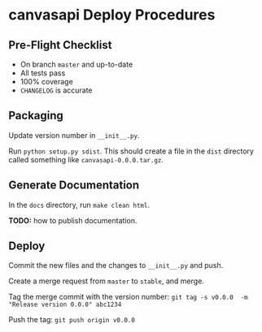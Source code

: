 canvasapi Deploy Procedures
==========================

Pre-Flight Checklist
--------------------

- On branch `master` and up-to-date
- All tests pass
- 100% coverage
- `CHANGELOG` is accurate

Packaging
---------

Update version number in `__init__.py`.

Run `python setup.py sdist`. This should create a file in the `dist` directory called something like `canvasapi-0.0.0.tar.gz`.

Generate Documentation
----------------------

In the `docs` directory, run `make clean html`.

**TODO:** how to publish documentation.

Deploy
------

Commit the new files and the changes to `__init__.py` and push.

Create a merge request from `master` to `stable`, and merge.

Tag the merge commit with the version number: `git tag -s v0.0.0  -m "Release version 0.0.0" abc1234`

Push the tag: `git push origin v0.0.0`

